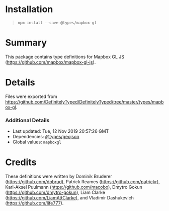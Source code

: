 # Installation
> `npm install --save @types/mapbox-gl`

# Summary
This package contains type definitions for Mapbox GL JS (https://github.com/mapbox/mapbox-gl-js).

# Details
Files were exported from https://github.com/DefinitelyTyped/DefinitelyTyped/tree/master/types/mapbox-gl.

### Additional Details
 * Last updated: Tue, 12 Nov 2019 20:57:26 GMT
 * Dependencies: [@types/geojson](https://npmjs.com/package/@types/geojson)
 * Global values: `mapboxgl`

# Credits
These definitions were written by Dominik Bruderer (https://github.com/dobrud), Patrick Reames (https://github.com/patrickr), Karl-Aksel Puulmann (https://github.com/macobo), Dmytro Gokun (https://github.com/dmytro-gokun), Liam Clarke (https://github.com/LiamAttClarke), and Vladimir Dashukevich (https://github.com/life777).
